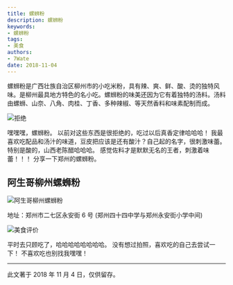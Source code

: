 ```yaml
---
title: 螺蛳粉
description: 螺蛳粉
keywords:
- 螺蛳粉
tags: 
- 美食
authors:
- 7Wate
date: 2018-11-04
---
```


螺蛳粉是广西壮族自治区柳州市的小吃米粉，具有辣、爽、鲜、酸、烫的独特风味。是柳州最具地方特色的名小吃。螺蛳粉的味美还因为它有着独特的汤料。汤料由螺蛳、山奈、八角、肉桂、丁香、多种辣椒、等天然香料和味素配制而成。  

![拒绝](https://static.7wate.com/img/2020/11/23/67f207b9dd0cd.png)

嘿嘿嘿，螺蛳粉。
以前对这些东西是很拒绝的，吃过以后真香定律哈哈哈！
我最喜欢吃配品和汤汁的味道，豆皮把应该是还有酸汁？自己起的名字，很刺激味蕾。特别是酸的，山西老陈醋哈哈哈。
感觉佐料才是默默无名的王者，刺激着味蕾！！！
分享一下郑州的螺蛳粉。

## 阿生哥柳州螺蛳粉

![阿生哥柳州螺蛳粉](https://static.7wate.com/img/2020/11/23/aab417c704625.png)

地址：郑州市二七区永安街 6 号 (郑州四十四中学与郑州永安街小学中间)

![美食评价](https://static.7wate.com/img/2020/11/23/571df2b58a62e.png)

平时去只顾吃了，哈哈哈哈哈哈哈哈。
没有想过拍照，喜欢吃的自己去尝试一下！
不喜欢吃也别找我嘿嘿！

---

此文著于 2018 年 11 月 4 日，仅供留存。

